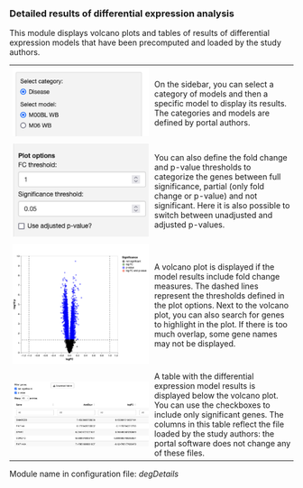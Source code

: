 ### Detailed results of differential expression analysis
<style>
td { padding: 5px; border-spacing: 5px; }
</style>
This module displays volcano plots and tables of results of differential expression models that have been precomputed and loaded by the study authors.

<table>
<colgroup>
<col style="width: 50%"/>
<col style="width: 60%"/>
</colgroup>
<tbody>
<tr>
	<td><img src="degDetails-sel.png"></td>
	<td>On the sidebar, you can select a category of models and then a specific model to display its results. The categories and models are defined by portal authors.</td>
</tr>
<tr>
	<td><img src="degDetails-options.png"></td>
	<td>You can also define the fold change and p-value thresholds to categorize the genes between full significance, partial (only fold change or p-value) and not significant. Here it is also possible to switch between unadjusted and adjusted p-values.</td>
</tr>
<tr>
	<td><img width="400px" src="degDetails-volcano.png"></td>
	<td>A volcano plot is displayed if the model results include fold change measures. The dashed lines represent the thresholds defined in the plot options. Next to the volcano plot, you can also search for genes to highlight in the plot. If there is too much overlap, some gene names may not be displayed.</td>
</tr>
<tr>
	<td><img width="400px" src="degDetails-table.png"></td>
	<td>A table with the differential expression model results is displayed below the volcano plot. You can use the checkboxes to include only significant genes. The columns in this table reflect the file loaded by the study authors: the portal software does not change any of these files.</td>
</tr>

</tbody>
</table>

Module name in configuration file: *degDetails*